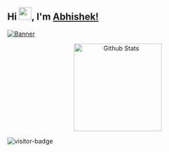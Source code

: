 ## Hi <img src="https://github.com/TheDudeThatCode/TheDudeThatCode/blob/master/Assets/Hi.gif" width="29">, I'm [Abhishek!](https://bio.link/abhishekchandra) 

<a href="https://abhishekchandra.me">![Banner](https://res.cloudinary.com/abhishek25/image/upload/v1663429601/LinkedIn_Banner_ibyxpd.png)</a>

<p align = "center">
<img alt="Github Stats" height="200" src="https://github-readme-stats.vercel.app/api?username=abhishekchandra2522k&show_icons=true&include_all_commits=true&hide_rank=false">
</p>

![visitor-badge](https://visitor-badge.glitch.me/badge?page_id=abhishekchandra2522k.abhishekchandra2522k)
